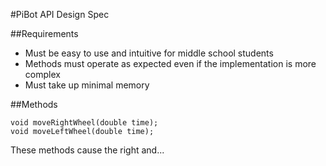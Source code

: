 #PiBot API Design Spec

##Requirements
- Must be easy to use and intuitive for middle school students
- Methods must operate as expected even if the implementation is more complex
- Must take up minimal memory

##Methods

    void moveRightWheel(double time);
    void moveLeftWheel(double time);

These methods cause the right and...

